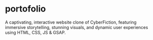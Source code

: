 # portofolio
A captivating, interactive website clone of CyberFiction, featuring immersive storytelling, stunning visuals, and dynamic user experiences using HTML, CSS, JS &amp; GSAP.
